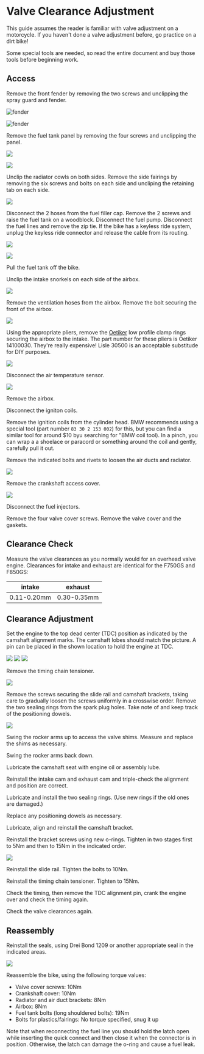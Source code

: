 # Valve Clearance Adjustment

This guide assumes the reader is familiar with valve adjustment on a motorcycle.
If you haven't done a valve adjustment before, go practice on a dirt bike!

Some special tools are needed, so read the entire document and buy those tools before beginning work.

## Access

Remove the front fender by removing the two screws and unclipping the spray guard and fender.

![fender](assets/front-fender-1.png)

![fender](assets/front-fender-2.png)

Remove the fuel tank panel by removing the four screws and unclipping the panel.

![](assets/fuel-panel-1.png)

![](assets/fuel-panel-2.png)

Unclip the radiator cowls on both sides.
Remove the side fairings by removing the six screws and bolts on each side and uncliping the retaining tab on each side.

![](assets/fairing.png)

Disconnect the 2 hoses from the fuel filler cap.
Remove the 2 screws and raise the fuel tank on a woodblock. 
Disconnect the fuel pump. 
Disconnect the fuel lines and remove the zip tie. 
If the bike has a keyless ride system, unplug the keyless ride connector and release the cable from its routing.

![](assets/fuel-tank.png)

![](assets/keyless-connector.png)

Pull the fuel tank off the bike.

Unclip the intake snorkels on each side of the airbox.

![](assets/snorkel.png)

Remove the ventilation hoses from the airbox.
Remove the bolt securing the front of the airbox.

![](assets/airbox-ventilation.png)

Using the appropriate pliers, remove the [Oetiker](https://www.oetiker.com/) low profile clamp rings securing the airbox to the intake.
The part number for these pliers is Oetiker 14100030. They're really expensive!
Lisle 30500 is an acceptable substitude for DIY purposes.

![](assets/airbox-clamps.png)

Disconnect the air temperature sensor.

![](assets/airbox-temp-sensor.png)

Remove the airbox.

Disconnect the igniton coils.

Remove the ignition coils from the cylinder head. BMW recommends using a special tool (part number `83 30 2 153 002`) for this, but you can find a similar tool for around $10 byu searching for "BMW coil tool). In a pinch, you can wrap a a shoelace or paracord or something around the coil and gently, carefully pull it out.

Remove the indicated bolts and rivets to loosen the air ducts and radiator.

![](assets/radiator-bracket.png)

Remove the crankshaft access cover.

![](assets/crankshaft-cover.png)

Disconnect the fuel injectors.

Remove the four valve cover screws.
Remove the valve cover and the gaskets.

## Clearance Check

Measure the valve clearances as you normally would for an overhead valve engine. 
Clearances for intake and exhaust are identical for the F750GS and F850GS:

|intake|exhaust
-|-
0.11-0.20mm|0.30-0.35mm|

## Clearance Adjustment

Set the engine to the top dead center (TDC) position as indicated by the camshaft alignment marks.
The camshaft lobes should match the picture.
A pin can be placed in the shown location to hold the engine at TDC.

![](assets/camshaft-tdc.png)
![](assets/tdc-position.png)
![](assets/tdc-alignment.png)

Remove the timing chain tensioner.

![](assets/timing-chain-tensioner.png)

Remove the screws securing the slide rail and camshaft brackets, taking care to gradually loosen the screws uniformly in a crosswise order.
Remove the two sealing rings from the spark plug holes. 
Take note of and keep track of the positioning dowels.

![](assets/camshaft-bolts.png)

Swing the rocker arms up to access the valve shims. 
Measure and replace the shims as necessary.

Swing the rocker arms back down.

Lubricate the camshaft seat with engine oil or assembly lube.

Reinstall the intake cam and exhaust cam and triple-check the alignment and position are correct.

Lubricate and install the two sealing rings. (Use new rings if the old ones are damaged.)

Replace any positioning dowels as necessary.

Lubricate, align and reinstall the camshaft bracket.

Reinstall the bracket screws using new o-rings. Tighten in two stages first to 5Nm and then to 15Nm in the indicated order.

![](assets/camshaft-bracket-order.png)

Reinstall the slide rail. Tighten the bolts to 10Nm.

Reinstall the timing chain tensioner. Tighten to 15Nm.

Check the timing, then remove the TDC alignment pin, crank the engine over and check the timing again.

Check the valve clearances again.

## Reassembly

Reinstall the seals, using Drei Bond 1209 or another appropriate seal in the indicated areas.

![](assets/valve-cover-gasket-seal.png)

Reassemble the bike, using the following torque values:

- Valve cover screws: 10Nm
- Crankshaft cover: 10Nm
- Radiator and air duct brackets: 8Nm
- Airbox: 8Nm
- Fuel tank bolts (long shouldered bolts): 19Nm
- Bolts for plastics/fairings: No torque specified, snug it up

Note that when reconnecting the fuel line you should hold the latch open while inserting the quick connect and then close it when the connector is in position. Otherwise, the latch can damage the o-ring and cause a fuel leak.

